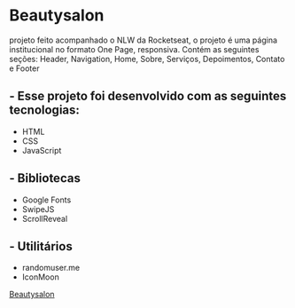 # Beautysalon
 projeto feito acompanhado o NLW da Rocketseat, o projeto é uma página institucional no formato One Page, responsiva. Contém as seguintes seções: Header, Navigation, Home, Sobre, Serviços, Depoimentos, Contato e Footer
 
## - Esse projeto foi desenvolvido com as seguintes tecnologias:
* HTML
* CSS
* JavaScript

## - Bibliotecas
* Google Fonts
* SwipeJS
* ScrollReveal

## - Utilitários
* randomuser.me
* IconMoon

<a href="https://oguilhermeviana.github.io/Beautysalon/" target="_blank">Beautysalon</a>
